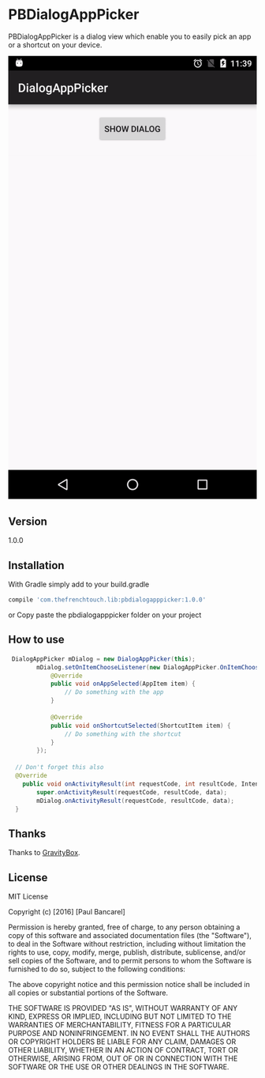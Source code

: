 # PBDialogAppPicker

PBDialogAppPicker is a dialog view which enable you to easily pick an app or a shortcut on your device.

![demo](Screenshots/demo.gif)   

## Version
1.0.0  
## Installation

With Gradle simply add to your build.gradle
```sh
compile 'com.thefrenchtouch.lib:pbdialogapppicker:1.0.0'
```
or  Copy paste the pbdialogapppicker folder on your project
## How to use
 
```java
 DialogAppPicker mDialog = new DialogAppPicker(this);
        mDialog.setOnItemChooseListener(new DialogAppPicker.OnItemChooseListener() {
            @Override
            public void onAppSelected(AppItem item) {
				// Do something with the app
            }

            @Override
            public void onShortcutSelected(ShortcutItem item) {
				// Do something with the shortcut
            }
        });
        
  // Don't forget this also
  @Override
    public void onActivityResult(int requestCode, int resultCode, Intent data) {
        super.onActivityResult(requestCode, resultCode, data);
        mDialog.onActivityResult(requestCode, resultCode, data);
  }

``` 

## Thanks
Thanks to [GravityBox](https://github.com/GravityBox/GravityBox).

## License

MIT License

Copyright (c) [2016] [Paul Bancarel]

Permission is hereby granted, free of charge, to any person obtaining a copy
of this software and associated documentation files (the "Software"), to deal
in the Software without restriction, including without limitation the rights
to use, copy, modify, merge, publish, distribute, sublicense, and/or sell
copies of the Software, and to permit persons to whom the Software is
furnished to do so, subject to the following conditions:

The above copyright notice and this permission notice shall be included in all
copies or substantial portions of the Software.

THE SOFTWARE IS PROVIDED "AS IS", WITHOUT WARRANTY OF ANY KIND, EXPRESS OR
IMPLIED, INCLUDING BUT NOT LIMITED TO THE WARRANTIES OF MERCHANTABILITY,
FITNESS FOR A PARTICULAR PURPOSE AND NONINFRINGEMENT. IN NO EVENT SHALL THE
AUTHORS OR COPYRIGHT HOLDERS BE LIABLE FOR ANY CLAIM, DAMAGES OR OTHER
LIABILITY, WHETHER IN AN ACTION OF CONTRACT, TORT OR OTHERWISE, ARISING FROM,
OUT OF OR IN CONNECTION WITH THE SOFTWARE OR THE USE OR OTHER DEALINGS IN THE
SOFTWARE.